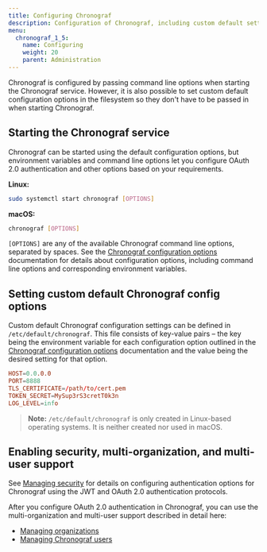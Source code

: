 ```yaml
---
title: Configuring Chronograf
description: Configuration of Chronograf, including custom default settings, security, multiple users, and multiple organizations.
menu:
  chronograf_1_5:
    name: Configuring
    weight: 20
    parent: Administration
---
```


Chronograf is configured by passing command line options when starting the Chronograf service.
However, it is also possible to set custom default configuration options in the filesystem so they don't have to be passed in when starting Chronograf.

## Starting the Chronograf service

Chronograf can be started using the default configuration options, but environment variables and command line options let you configure OAuth 2.0 authentication and other options based on your requirements.

**Linux:**

```bash
sudo systemctl start chronograf [OPTIONS]
```

**macOS:**

```bash
chronograf [OPTIONS]
```

`[OPTIONS]` are any of the available Chronograf command line options, separated by spaces. See the [Chronograf configuration options](/chronograf/v1.5/administration/config-options) documentation for details about configuration options, including command line options and corresponding environment variables.

## Setting custom default Chronograf config options

Custom default Chronograf configuration settings can be defined in `/etc/default/chronograf`.
This file consists of key-value pairs – the key being the environment variable for each configuration option outlined in the [Chronograf configuration options](/chronograf/v1.5/administration/config-options) documentation and the value being the desired setting for that option.

```conf
HOST=0.0.0.0
PORT=8888
TLS_CERTIFICATE=/path/to/cert.pem
TOKEN_SECRET=MySup3rS3cretT0k3n
LOG_LEVEL=info
```

> **Note:** `/etc/default/chronograf` is only created in Linux-based operating systems.
It is neither created nor used in macOS.

## Enabling security, multi-organization, and multi-user support

See [Managing security](/chronograf/latest/administration/managing-security) for details on configuring authentication options for Chronograf using the JWT and OAuth 2.0 authentication protocols.

After you configure OAuth 2.0 authentication in Chronograf, you can use the multi-organization and multi-user support described in detail here:

* [Managing organizations](/chronograf/latest/administration/managing-organizations)
* [Managing Chronograf users](/chronograf/latest/administration/managing-chronograf-users)


<!-- TODO ## Configuring Chronograf for InfluxDB Enterprise clusters) -->

